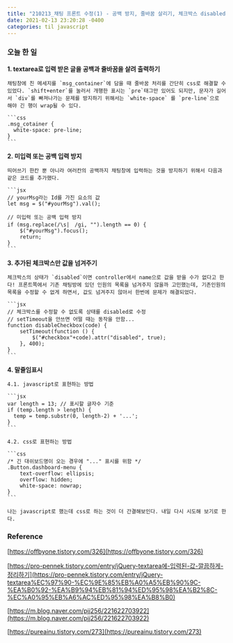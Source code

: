 ```yaml
---
title: "210213_채팅 프론트 수정(1) - 공백 방지, 줄바꿈 살리기, 체크박스 disabled, 말줄임표시"
date: 2021-02-13 23:20:28 -0400
categories: til javascript
---
```


### 오늘 한 일  

**1. textarea로 입력 받은 글을 공백과 줄바꿈을 살려 출력하기**

    채팅창에 친 메세지를 `msg_container`에 담을 때 줄바꿈 처리를 간단히 css로 해결할 수 있었다. `shift+enter`를 눌러서 개행한 표시는 `pre`태그만 있어도 되지만, 문자가 길어서 `div`를 빠져나가는 문제를 방지하기 위해서는 `white-space` 를 `pre-line`으로 해야 긴 행이 wrap될 수 있다.

    ```css
    .msg_cotainer {
      white-space: pre-line;
    }
    ```  

**2. 미입력 또는 공백 입력 방지**

    띄어쓰기 한칸 뿐 아니라 여러칸의 공백까지 채팅창에 입력하는 것을 방지하기 위해서 다음과 같은 코드를 추가했다.

    ```jsx
    // yourMsg라는 Id를 가진 요소의 값
    let msg = $("#yourMsg").val();

    // 미입력 또는 공백 입력 방지
    if (msg.replace(/\s|　/gi, "").length == 0) {
        $("#yourMsg").focus();
        return;
    }
    ```  

**3. 추가된 체크박스만 값을 넘겨주기**

    체크박스의 상태가 `disabled`이면 controller에서 name으로 값을 받을 수가 없다고 한다! 프론트쪽에서 기존 채팅방에 있던 인원의 목록을 넘겨주지 않을까 고민했는데, 기존인원의 목록을 수정할 수 없게 하면서, 값도 넘겨주지 않아서 한번에 문제가 해결되었다.

    ```jsx
    // 체크박스를 수정할 수 없도록 상태를 disabled로 수정
    // setTimeout을 안쓰면 어떨 때는 동작을 안함...
    function disableCheckbox(code) {
        setTimeout(function () {
            $("#checkbox"+code).attr("disabled", true);
        }, 400);
    }
    ```

**4. 말줄임표시**

    4.1. javascript로 표현하는 방법

    ```jsx
    var length = 13; // 표시할 글자수 기준
    if (temp.length > length) {
      temp = temp.substr(0, length-2) + '...';
    }
    ```

    4.2. css로 표현하는 방법

    ```css
    /* 긴 대쉬보드명이 오는 경우에 "..." 표시를 위함 */
    .Button.dashboard-menu {
        text-overflow: ellipsis;
        overflow: hidden;
        white-space: nowrap;
    }
    ```

    나는 javascript로 했는데 css로 하는 것이 더 간결해보인다. 내일 다시 시도해 보기로 한다.  

### Reference

[https://offbyone.tistory.com/326](https://offbyone.tistory.com/326)

[https://pro-pennek.tistory.com/entry/jQuery-textarea에-입력된-값-깔끔하게-정리하기](https://pro-pennek.tistory.com/entry/jQuery-textarea%EC%97%90-%EC%9E%85%EB%A0%A5%EB%90%9C-%EA%B0%92-%EA%B9%94%EB%81%94%ED%95%98%EA%B2%8C-%EC%A0%95%EB%A6%AC%ED%95%98%EA%B8%B0)

[https://m.blog.naver.com/pjj256/221622703922](https://m.blog.naver.com/pjj256/221622703922)

[https://pureainu.tistory.com/273](https://pureainu.tistory.com/273)
